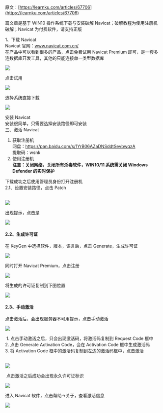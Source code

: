 原文：[https://learnku.com/articles/67706](https://learnku.com/articles/67706)

篇文章是基于 WIN10 操作系统下载与安装破解 Navicat；破解教程为使用注册机破解；Navicat 为付费软件，请支持正版

1、下载 Navicat  
Navicat 官网：www.navicat.com.cn/  
在产品中可以看到很多的产品，点击免费试用 Navicat Premium 即可，是一套多连数据库开发工具，其他的只能连接单一类型数据库  

![](https://img2023.cnblogs.com/blog/2505608/202304/2505608-20230409123303437-615521962.png)

点击试用

![](https://img2023.cnblogs.com/blog/2505608/202304/2505608-20230409123316007-1490052935.png)

选择系统直接下载

![](https://img2023.cnblogs.com/blog/2505608/202304/2505608-20230409123328338-917517752.png)

安装 Navicat  
安装很简单，只需要选择安装路径即可安装  
三、激活 Navicat  
1. 获取注册机  
网盘：https://pan.baidu.com/s/1YrB06AZaDNSddtSevbwqzA  
提取码：wsnk  
2. 使用注册机  
**注意：关闭网络，关闭所有杀毒软件，WIN10/11 系统需关闭 Windows Defender 的实时保护**

下载成功之后使用管理员身份打开注册机  
2.1、设置安装路径，点击 Patch  
 

![](https://img2023.cnblogs.com/blog/2505608/202304/2505608-20230409123351416-1438269488.png)

出现提示，点击是

![](https://img2023.cnblogs.com/blog/2505608/202304/2505608-20230409123406524-1398584342.png)

#### 2.2、生成许可证

在 KeyGen 中选择软件，版本，语言后，点击 Generate，生成许可证

![](https://img2023.cnblogs.com/blog/2505608/202304/2505608-20230409123420806-1246941545.png)

同时打开 Navicat Premium，点击注册

![](https://img2023.cnblogs.com/blog/2505608/202304/2505608-20230409123430946-582272045.png)

将生成的许可证复制到下图位置

![](https://img2023.cnblogs.com/blog/2505608/202304/2505608-20230409123443461-1659349025.png)

#### 2.3、手动激活

点击激活后，会出现服务器不可用提示，点击手动激活

![](https://img2023.cnblogs.com/blog/2505608/202304/2505608-20230409123456621-510566175.png)

 1. 点击手动激活之后，只会出现激活码，将激活码复制到 Request Code 框中  
2. 点击 Generate Activation Code，会在 Activation Code 框中生成激活码  
3. 将 Activation Code 框中的激活码复制到左边的激活码框中，点击激活  
 

![](https://img2023.cnblogs.com/blog/2505608/202304/2505608-20230409123510131-1568293019.png)

 点击激活之后成功会出现永久许可证标识

![](https://img2023.cnblogs.com/blog/2505608/202304/2505608-20230409123524251-1524531498.png)

进入 Navicat 软件，点击帮助→关于，查看激活信息

![](https://img2023.cnblogs.com/blog/2505608/202304/2505608-20230409123539064-1222119121.png)